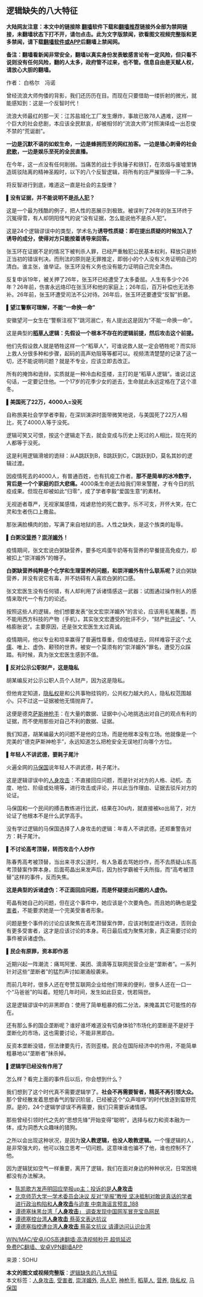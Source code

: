  <h2>逻辑缺失的八大特征</h2> <p class="notice"><b>大陆网友注意：本文中的链接除 <a href="https://github.com/bannedbook/fanqiang" >翻墙</a>软件下载和<a href="https://github.com/killgcd/justmysocks/blob/master/README.md">翻墙推荐</a>链接外全部为禁网链接，未翻墙状态下打不开，请勿点击。此为文字版禁闻，欲看图文视频完整版和更多禁闻，请下载<a href="https://github.com/bannedbook/fanqiang">翻墙软件或APP</a>后翻墙上禁闻网。</p><p>备注：翻墙看新闻非常安全，翻墙以真实身份发表敏感言论有一定风险，但只看不说则没有任何风险，翻的人太多，政府管不过来，也不管。信息自由是天赋人权，请放心大胆的翻墙。</b></p>  <div class="entry"> <p>作者： 白格尔　冯诺</p> <p>曾经流浪大师佝倭的背影，我们还历历在目。而现在只要借助一缕折射的微光，就能感知到：这是一个反智时代！</p> <p>流浪大师最红的那一天：江苏盐城化工厂发生爆炸，事故已致78人遇难，这样一个巨大的社会悲剧，本应该全民默哀，却被相邻的“流浪大师”对照演绎成一出忍俊不禁的“荒诞剧”。</p> <p><strong>一边是沉默不语的如蚁生命，一边是蜂拥而至的网红拍客。一边是锥心刺骨的社会<span class='wp_keywordlink'><a href="https://www.bannedbook.org/forum11/topic295.html" title="禁片：诗人的悲歌" target="_blank">悲歌</a></span>，一边是娱乐至死的全民直播。</strong></p> <p>在今年，这一点没有任何削弱。当痛苦的战士手执锤子和铁钉，在浓烟与废墟里铸造斑驳陆离的精神圣殿时，以下的八个反智逻辑，将所有的庄严摧毁得一干二净。</p> <p>将反智进行到底，难道这一直是社会的主旋律？</p> <p><strong>▌没有证据，并不能说明不是<a href="https://www.bannedbook.org/bnews/tag/%e6%9d%80%e4%ba%ba%e7%8a%af/" class="st_tag internal_tag" rel="tag" title="标签 杀人犯 下的日志">杀人犯</a>？</strong></p> <p>这是一个最为残酷的例子，把人性的恶展示到极致。被误判了26年的张玉环终于沉冤得雪，有人却阴阳怪气的说“没有证据，怎么能说他不是杀人犯”。</p> <p>这是24个逻辑谬误中的类型，学术名为<strong>诱导性质疑：即在提出质疑的时候加入了诱导的成分，使得对方只能按着诱导来回答。</strong></p> <p>张玉环在证据不足的情况下被判杀人罪，已经严重触犯公民基本权利，释放只是矫正当初的错误判决。而刑法的原则是无罪推定，即弱小的个人没有义务证明自己的清白。谁主张，谁举证。张玉环没有义务也没有能力证明自己完全清白。</p> <p>反复申诉19年，被关押了26年，张玉环已经遭受了太多委屈。人生有多少个26年？26年前，伤害永远烙印在张玉环和他的家庭上；26年后，百万补偿也无法弥补。26年前，张玉环遭受司法不公对待。26年后，张玉环还要遭受“反智”折磨。</p> <p><strong>▌望江警察可理解，不能“一命换一命”</strong></p> <p>安徽望河一女生在“警察注视下”跳河溺亡，有人提出这是因为“不能一命换一命”。</p> <p>这是典型的<strong><a href="https://www.bannedbook.org/bnews/tag/%E7%A8%BB%E8%8D%89%E4%BA%BA/" class="st_tag internal_tag" rel="tag" title="标签 稻草人 下的日志">稻草人</a>逻辑：先假设一个根本不存在的逻辑前提，然后攻击这个前提。</strong></p>  <p>他们先假设救人就是牺牲这样一个“稻草人”，可谁说救人就一定会牺牲呢？而实际上救人分很多种和步骤，起码的高声劝阻等等都可以。视频清清楚楚的记录了这一切，还不能说明问题？就是不专业，应该立即去改正。</p> <p>所有的掩饰和诡辩，实质就是一种冷血和歪楼，主打的是“稻草人逻辑”。谁说过这句话，一定要记住他。一个17岁的花季少女的逝去，生命就此永远定格在了这个凛冬。</p> <p><strong>▌美国死了22万，4000人=没死</strong></p> <p>自称旅美社会学学者李毅，在深圳演讲时面带微笑地说，与美国死了22万人相比，死了4000人等于没死。</p> <p>逻辑可笑又可恨，按这个逻辑走下去，就会变成与历史上死过的人相比，现在死的人都等于没死。</p> <p>这是利用逻辑滑坡的诡辩：从A跳跃到B，B跳跃到C，C跳跃到D，莫名其妙的逻辑过渡。</p> <p>因疫情死去的4000人，有普通百姓，也有抗疫工作者。<strong>那不是简单的冰冷数字，背后是一个个家庭的巨大悲痛。</strong>4000条生命逝去给我们带来警醒，才有今日的抗疫成果。但现在却被如此“归零”，成了学者李毅“爱国生意”的素材。</p> <p>无视逝者尊严，无视家属感情，戏谑悲怆的死亡数字。乐不可支，开怀大笑，在亡灵和生者伤口上撒盐。</p> <p>那张满脸横肉的脸，写满了来自地狱的恶。人性之缺失，是这个族类的耻辱。</p> <p><strong>▌白粥没<a href="https://www.bannedbook.org/bnews/tag/%E8%90%A5%E5%85%BB/" class="st_tag internal_tag" rel="tag" title="标签 营养 下的日志">营养</a>？<a href="https://www.bannedbook.org/bnews/tag/%E5%B4%87%E6%B4%8B%E5%AA%9A%E5%A4%96/" class="st_tag internal_tag" rel="tag" title="标签 崇洋媚外 下的日志">崇洋媚外</a>！</strong></p> <p>疫情期间，张文宏说白粥缺营养，要多吃鸡蛋牛奶等有营养的早餐提高免疫力，却被扣上“崇洋媚外”的帽子。</p> <p><strong>白粥缺营养纯粹是个化学和生理营养的问题，和崇洋媚外有什么联系呢？</strong>说白粥缺营养，并没有说它有毒，并不妨碍有人喜欢白粥的口感。</p> <p>张文宏医生没有任何错，有人却利用了诉诸情感这一武器：试图通过操作别人的感情来取代一个有力的论述。</p> <p>按照这些人的逻辑，他们想要发表“张文宏崇洋媚外”的言论，应该用毛笔蘸墨，而不能用西方科技的产物（手机）。其实张文宏遭受的批评不少，“财产批<span class='wp_keywordlink_affiliate'><a href="https://www.bannedbook.org/bnews/comments/" title="新闻评论" target="_blank">评论</a></span>”、“人格膨胀说”。主要原因，还是张文宏医生太过真诚。</p>  <p>疫情期间，他以专业和坦率赢得了普遍性尊重，但疫情褪去，同样难容于这个<span class='wp_keywordlink'><a href="https://www.bannedbook.org/forum2/topic141.html" title="《犬儒病》胡平 著" target="_blank">犬儒</a></span>、唯上、虚伪、颟顸的世界。被安一个莫须有的“崇洋媚外”罪名，遭受万众踩踏。有时候，真为张文宏医生感到不值。</p> <p><strong>▌反对公示公职财产，这是隐私</strong></p> <p>胡某编反对公示公职人员个人财产，因为这是隐私。</p> <p>但他肯定知道，<a href="https://www.bannedbook.org/bnews/tag/%E9%9A%90%E7%A7%81%E6%9D%83/" class="st_tag internal_tag" rel="tag" title="标签 隐私权 下的日志">隐私权</a>是和公共事物挂钩的，公共权力越大的人，隐私权范围越小。只不过这一证据被他无情抛弃了。</p> <p>这便是德克<span class='wp_keywordlink'><a href="https://www.bannedbook.org/forum5/topic42.html" title="萨斯、诚信与自救" target="_blank">萨斯</a></span><a href="https://www.bannedbook.org/bnews/tag/%E7%A5%9E%E6%9E%AA%E6%89%8B/" class="st_tag internal_tag" rel="tag" title="标签 神枪手 下的日志">神枪手</a>：在大量的数据、证据中小心地挑选出对自己的观点有利的证据，而不使用那些对自己不利的数据、证据。</p> <p>我们知道，胡某编最大的问题不是他的立场，而是他根本没有立场。他就像是一个完美的“德克萨斯神枪手”，永远知道怎么把枪安全无误地打向哪个方位。</p> <p><strong>▌年轻人不讲武德，要耗子尾汁</strong></p> <p>火遍全网的<a href="https://www.bannedbook.org/bnews/tag/%e9%a9%ac%e4%bf%9d%e5%9b%bd/" class="st_tag internal_tag" rel="tag" title="标签 马保国 下的日志">马保国</a>说年轻人不讲武德，耗子尾汁。</p> <p>这是逻辑谬误中的<a href="https://www.bannedbook.org/bnews/tag/%E4%BA%BA%E8%BA%AB%E6%94%BB%E5%87%BB/" class="st_tag internal_tag" rel="tag" title="标签 人身攻击 下的日志">人身攻击</a>：不直接回应问题，而是针对对方的人格、动机、态度、地位、阶级或处境等，进行攻击或评论，并以此当作理由、证据去驳斥对方的论证。</p> <p>马保国和一个民间的搏击教练进行比武，结果在30s内，就直接被ko出局了，对方论证了他根本不是什么武学高手。</p> <p>没有学过逻辑的马保国选择了人身攻击的逻辑：年青人不讲武德。还郑重警告对方：耗子尾汁。</p> <p><strong>▌不讨论高考顶替，转而攻击个人炒作</strong></p> <p>陈春秀高考被顶替，当出来寻求公道时，有人急着去骂她炒作，而不去质疑山东高考顶替案作弊本身。后面苟晶出来发声后，因为扮学霸被千夫所指，而“高考被顶替”这样的事件，反而失焦。</p> <p><strong>这是典型的诉诸虚伪：不正面回应问题，而是怀疑提出问题的人虚伪。</strong></p>  <p>苟晶有她自己的问题，但在这个事件中，她应该是个次要角色。而且她的确也是<a href="https://www.bannedbook.org/bnews/tag/%e5%8f%97%e5%ae%b3%e8%80%85/" class="st_tag internal_tag" rel="tag" title="标签 受害者 下的日志">受害者</a>，不能要求她是一个完美受害者形象。</p> <p>问题是整个事件的讨论应该聚焦在高考顶替案作弊，应该对制度进行改进，否则会有更多受害者，这才是应该讨论的本身。苟日最后成为聚焦对象，真正需要讨论的事件被诉诸虚伪。</p> <p><strong>▌民企有原罪，资本即作恶</strong></p> <p>近期兴起一阵潮流：痛骂阿里、美团、滴滴等互联网民营企业是“垄断者”。一系列针对这些“垄断者”的猛烈声讨如潮涌般袭来。</p> <p>而前几年时，很多人还在夸赞互联网企业给他们带来的便利，很多人还在一口一个“马爸爸”的叫着。短短几年时间，发生如此巨变，恍若隔世。</p> <p>这是逻辑谬误中的非黑即白：使用了简单粗暴的假二分法，来掩盖其它可能性的存在。</p> <p>还有那么多的国企垄断呢？谁好谁坏难道没有切身体验?市场化的垄断是不是好于垄断化的市场，这也需要讨论，不能非黑即白。</p> <p>反资本垄断没错，但法律要先行，否则歪楼。民企在国际经济中的作用，不能简单粗暴地以“垄断者”抹杀掉。</p> <p><strong>▌逻辑学已经没有作用了</strong></p> <p>怎么样？看完上面的事件后以后，你会想到什么？</p> <p>我们想到了这个时代真不需要逻辑学了。<strong>社会不再需要智者，精英不再引领大众。</strong>那个曾经散发着思想香气的智识阶层，已经被这个“众声喧哗”的时代放逐到蛮野荒原。是的，24个逻辑学谬误不再需要，我们只需要诉诸情感。</p> <p>那些曾经引领时代之先的“思想先锋”开始变得“聪明”，选择与权力和资本融为一体，成为洞悉大众趣味的猎狗。</p> <p>之所以会出现这种状况，是因为<strong>没人教逻辑，也没人敢教逻辑。</strong>一个懂逻辑的人，是非常强大的，他可以独立思考一切问题。这意味谁也骗不了他，谁也控制不了他。</p> <p>因为逻辑犹如空气一样重要，离开了逻辑，我们在面对身边的种种状况，日常困境都没有办法解决。</p>  <ul class='op-related-articles' title='相关阅读'> <li><a href='https://www.bannedbook.org/bnews/yule/20210107/1462712.html' target='_blank'>陈凯歌方发声明回应举报up主：投诉的是<b>人身攻击</b></a></li> <li><a href='https://www.bannedbook.org/bnews/comments/20200514/1328437.html' target='_blank'>北京师范大学一学术委员会决议 反对“举报”教授 坚决抵制对敢说真话的学者进行政治构陷和<b>人身攻击</b>与迫害 中南海谣言预言_188</a></li> <li><a href='https://www.bannedbook.org/bnews/headline/20200410/1310087.html' target='_blank'>谭德塞抹黑台湾「<b>人身攻击</b>」   调查发现中国网军冒充宝岛网民</a></li> <li><a href='https://www.bannedbook.org/bnews/cbnews/20200409/1309553.html' target='_blank'>谭德塞控台湾<b>人身攻击</b> 蔡英文表达抗议</a></li> <li><a href='https://www.bannedbook.org/bnews/ssgc/20200409/1309545.html' target='_blank'>谭德塞指控遭台湾<b>人身攻击</b>  蔡英文抗议 请谭访问认识台湾</a></li> </ul> <p class="texttj"> <a href="https://github.com/bannedbook/fanqiang/wiki/V2ray%E6%9C%BA%E5%9C%BA" target="_blank">WIN/MAC/安卓/iOS高速翻墙:高清视频秒开,超低延迟</a><br/> <a href="https://github.com/bannedbook/fanqiang/wiki/%E7%A6%81%E9%97%BB%E7%BD%91%E5%AE%89%E5%8D%93%E7%BF%BB%E5%A2%99%E6%96%B0%E9%97%BBAPP" target="_blank">免费PC翻墙、安卓VPN翻墙APP</a></p><p> 来源：SOHU </p><a name='sharetosocial'></a>       <div><b>本文的图文或视频完整版</b>：<a href='https://www.bannedbook.org/bnews/comments/20210220/1490581.html'>逻辑缺失的八大特征</a></div>  </div><!--END ENTRY--> <div class="postfooter"> <div>本文标签：<a href="https://www.bannedbook.org/bnews/tag/%E4%BA%BA%E8%BA%AB%E6%94%BB%E5%87%BB/" rel="tag">人身攻击</a>, <a href="https://www.bannedbook.org/bnews/tag/%e5%8f%97%e5%ae%b3%e8%80%85/" rel="tag">受害者</a>, <a href="https://www.bannedbook.org/bnews/tag/%E5%B4%87%E6%B4%8B%E5%AA%9A%E5%A4%96/" rel="tag">崇洋媚外</a>, <a href="https://www.bannedbook.org/bnews/tag/%e6%9d%80%e4%ba%ba%e7%8a%af/" rel="tag">杀人犯</a>, <a href="https://www.bannedbook.org/bnews/tag/%E7%A5%9E%E6%9E%AA%E6%89%8B/" rel="tag">神枪手</a>, <a href="https://www.bannedbook.org/bnews/tag/%E7%A8%BB%E8%8D%89%E4%BA%BA/" rel="tag">稻草人</a>, <a href="https://www.bannedbook.org/bnews/tag/%E8%90%A5%E5%85%BB/" rel="tag">营养</a>, <a href="https://www.bannedbook.org/bnews/tag/%E9%9A%90%E7%A7%81%E6%9D%83/" rel="tag">隐私权</a>, <a href="https://www.bannedbook.org/bnews/tag/%e9%a9%ac%e4%bf%9d%e5%9b%bd/" rel="tag">马保国</a></div>  </div><!--END POSTFOOTER--> 